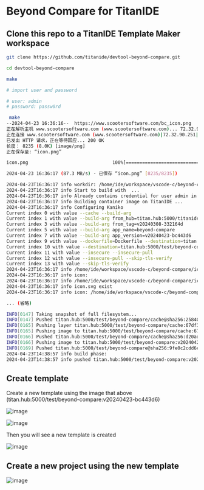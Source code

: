 # Beyond Compare for TitanIDE


## Clone this repo to a TitanIDE Template Maker workspace

```bash
git clone https://github.com/titanide/devtool-beyond-compare.git

cd devtool-beyond-compare

make

# import user and password

# user: admin
# password: passw0rd

```

```bash
 make
--2024-04-23 16:36:16--  https://www.scootersoftware.com/bc_icon.png
正在解析主机 www.scootersoftware.com (www.scootersoftware.com)... 72.32.90.251
正在连接 www.scootersoftware.com (www.scootersoftware.com)|72.32.90.251|:443... 已连接。
已发出 HTTP 请求，正在等待回应... 200 OK
长度： 8235 (8.0K) [image/png]
正在保存至: “icon.png”

icon.png                               100%[===========================================================================>]   8.04K  --.-KB/s    用时 0s    

2024-04-23 16:36:17 (87.3 MB/s) - 已保存 “icon.png” [8235/8235])

2024-04-23T16:36:17 info workdir: /home/ide/workspace/vscode-c/beyond-compare
2024-04-23T16:36:17 info Start to build with  ...
2024-04-23T16:36:17 info Already contains credential for user admin in titan.hub:5000, if you want to update it, pleas input with force argument, e.g. make login force=true 
2024-04-23T16:36:17 info Building container image on TitanIDE ...
2024-04-23T16:36:17 info Configuring Kaniko
Current index 0 with value --cache --build-arg
Current index 1 with value --build-arg from_hub=titan.hub:5000/titanide
Current index 3 with value --build-arg from_tag=v20240308-332164d
Current index 5 with value --build-arg app_name=beyond-compare
Current index 7 with value --build-arg app_version=v20240423-bc443d6
Current index 9 with value --dockerfile=Dockerfile --destination=titan.hub:5000/test/beyond-compare:v20240423-bc443d6
Current index 10 with value --destination=titan.hub:5000/test/beyond-compare:v20240423-bc443d6 --insecure
Current index 11 with value --insecure --insecure-pull
Current index 12 with value --insecure-pull --skip-tls-verify
Current index 13 with value --skip-tls-verify 
2024-04-23T16:36:17 info /home/ide/workspace/vscode-c/beyond-compare/icon.svg
2024-04-23T16:36:17 info icon: 
2024-04-23T16:36:17 info /home/ide/workspace/vscode-c/beyond-compare/icon.png
2024-04-23T16:36:17 info icon.svg exist
2024-04-23T16:36:17 info icon: /home/ide/workspace/vscode-c/beyond-compare/icon.png

... (省略)

INFO[0147] Taking snapshot of full filesystem...        
INFO[0147] Pushed titan.hub:5000/test/beyond-compare/cache@sha256:258407cd32c7c3b1b8d49dda0b57ea9888f85b76228866a3442aee35845bcb2f 
INFO[0165] Pushing layer titan.hub:5000/test/beyond-compare/cache:67df3bb35d4497f86e07370e2870f8d27a663e2dc8c65762198e91228e5f1d5d to cache now 
INFO[0165] Pushing image to titan.hub:5000/test/beyond-compare/cache:67df3bb35d4497f86e07370e2870f8d27a663e2dc8c65762198e91228e5f1d5d 
INFO[0166] Pushed titan.hub:5000/test/beyond-compare/cache@sha256:d20ad4ceac3a13432cfef89eff5687da4ff8a9971b726a0f2d9e94244609d063 
INFO[0166] Pushing image to titan.hub:5000/test/beyond-compare:v20240423-bc443d6 
INFO[0169] Pushed titan.hub:5000/test/beyond-compare@sha256:9fe0c2cdd6e0c3bba5c1da1313106498aa4d07388b43440df894dd16a22113c5 
2024-04-23T14:38:57 info build phase: 
2024-04-23T14:38:57 info pushed titan.hub:5000/test/beyond-compare:v20240423-bc443d6
```

## Create template

Create a new template using the image that above (titan.hub:5000/test/beyond-compare:v20240423-bc443d6)

![image](https://github.com/titanide/devtool-beyond-compare/assets/6748475/0212cf6f-9b6b-46e6-acd2-dc31226278b4)

![image](https://github.com/titanide/devtool-beyond-compare/assets/6748475/9ced7694-a1ce-46aa-9e7c-e39bcc27ff35)


Then you will see a new template is created

![image](https://github.com/titanide/devtool-beyond-compare/assets/6748475/9532200f-471e-4b9e-8830-5c509065bb61)

## Create a new project using the new template

![image](https://github.com/titanide/devtool-beyond-compare/assets/6748475/1ef4a35c-ab9c-4bc2-b0ff-257361e8880b)



